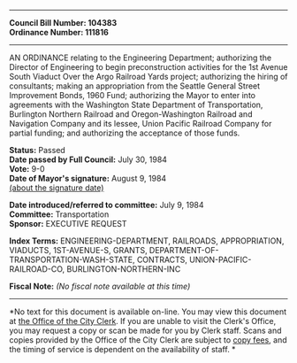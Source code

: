 * * * * *  
  
**Council Bill Number: [](#h0)[](#h2)104383**   
**Ordinance Number: 111816**  
  
* * * * *  
  
AN ORDINANCE relating to the Engineering Department; authorizing the Director of Engineering to begin preconstruction activities for the 1st Avenue South Viaduct Over the Argo Railroad Yards project; authorizing the hiring of consultants; making an appropriation from the Seattle General Street Improvement Bonds, 1960 Fund; authorizing the Mayor to enter into agreements with the Washington State Department of Transportation, Burlington Northern Railroad and Oregon-Washington Railroad and Navigation Company and its lessee, Union Pacific Railroad Company for partial funding; and authorizing the acceptance of those funds.  
  
**Status:** Passed   
**Date passed by Full Council:** July 30, 1984   
**Vote:** 9-0   
**Date of Mayor's signature:** August 9, 1984   
[(about the signature date)](/~public/approvaldate.htm)   
  
  
**Date introduced/referred to committee:** July 9, 1984   
**Committee:** Transportation   
**Sponsor:** EXECUTIVE REQUEST   
  
**Index Terms:** ENGINEERING-DEPARTMENT, RAILROADS, APPROPRIATION, VIADUCTS, 1ST-AVENUE-S, GRANTS, DEPARTMENT-OF-TRANSPORTATION-WASH-STATE, CONTRACTS, UNION-PACIFIC-RAILROAD-CO, BURLINGTON-NORTHERN-INC  
  
**Fiscal Note:** *(No fiscal note available at this time)*  
  
* * * * *  
  
*No text for this document is available on-line. You may view this document at [the Office of the City Clerk](http://www.seattle.gov/leg/clerk/contactUs.htm). If you are unable to visit the Clerk's Office, you may request a copy or scan be made for you by Clerk staff. Scans and copies provided by the Office of the City Clerk are subject to [copy fees](http://clerk.seattle.gov/~public/clerkfees.htm), and the timing of service is dependent on the availability of staff. *  
  
  
